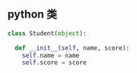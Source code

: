 ## python 类

```python
class Student(object):

  def __init__(self, name, score):
    self.name = name
    self.score = score
```
